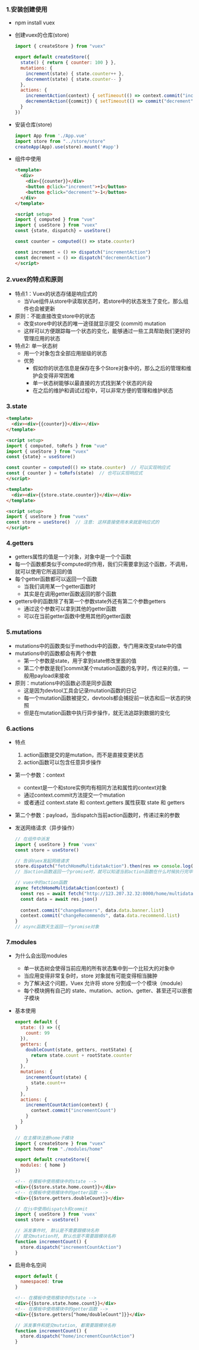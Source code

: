 ### 1.安装创建使用

- npm install vuex

- 创建vuex的仓库(store)

  ```js
  import { createStore } from "vuex"
  
  export default createStore({
    state() { return { counter: 100 } },
    mutations: {
      increment(state) { state.counter++ },
      decrement(state) { state.counter-- }
    },
    actions: {
      incrementAction(context) { setTimeout(() => context.commit("increment"), 2000) },
      decrementAction({commit}) { setTimeout(() => commit("decrement"), 2000) }
    }
  })
  ```

- 安装仓库(store)

  ```js
  import App from './App.vue'
  import store from "../store/store"
  createApp(App).use(store).mount('#app')
  ```

- 组件中使用

  ```html
  <template>
    <div>
      <div>{{counter}}</div>
      <button @click="increment">+1</button>
      <button @click="decrement">-1</button>
    </div>
  </template>
  
  <script setup>
  import { computed } from "vue"
  import { useStore } from "vuex"
  const {state, dispatch} = useStore()
  
  const counter = computed(() => state.counter)
  
  const increment = () => dispatch("incrementAction")
  const decrement = () => dispatch("decrementAction")
  </script>
  ```

### 2.vuex的特点和原则

- 特点1：Vuex的状态存储是响应式的
  - 当Vue组件从store中读取状态时，若store中的状态发生了变化，那么组件也会被更新
- 原则：不能直接改变store中的状态
  - 改变store中的状态的唯一途径就显示提交 (commit) mutation
  - 这样可以方便跟踪每一个状态的变化，能够通过一些工具帮助我们更好的管理应用的状态
- 特点2: 单一状态树
  - 用一个对象包含全部应用层级的状态
  - 优势
    - 假如你的状态信息是保存在多个Store对象中的，那么之后的管理和维护会变得非常困难
    - 单一状态树能够以最直接的方式找到某个状态的片段
    - 在之后的维护和调试过程中，可以非常方便的管理和维护状态

### 3.state

```html
<template>
  <div><div>{{counter}}</div></div>
</template>

<script setup>
import { computed, toRefs } from "vue"
import { useStore } from "vuex"
const {state} = useStore()

const counter = computed(() => state.counter)  // 可以实现响应式
const { counter } = toRefs(state)  // 也可以实现响应式
</script>
```

```html
<template>
  <div><div>{{store.state.counter}}</div></div>
</template>

<script setup>
import { useStore } from "vuex"
const store = useStore()  // 注意: 这样直接使用本来就是响应式的
</script>
```

### 4.getters

- getters属性的值是一个对象，对象中是一个个函数
- 每一个函数都类似于computed的作用，我们只需要拿到这个函数，不调用，就可以使用它所返回的值
- 每个getter函数都可以返回一个函数
  - 当我们调用某一个getter函数时
  - 其实是在调用getter函数返回的那个函数
- getters中的函数除了有第一个参数state外还有第二个参数getters
  - 通过这个参数可以拿到其他的getter函数
  - 可以在当前getter函数中使用其他的getter函数

### 5.mutations

- mutations中的函数类似于methods中的函数，专门用来改变state中的值
- mutations中的函数都会有两个参数
  - 第一个参数是state，用于拿到state修改里面的值
  - 第二个参数是我们commit某个mutation函数的名字时，传过来的值，一般用payload来接收
- 原则：mutations中的函数必须是同步函数
  - 这是因为devtool工具会记录mutation函数的日记
  - 每一个mutation函数被提交，devtools都会捕捉前一状态和后一状态的快照
  - 但是在mutation函数中执行异步操作，就无法追踪到数据的变化

### 6.actions

- 特点
  1. action函数提交的是mutation，而不是直接变更状态
  2. action函数可以包含任意异步操作
- 第一个参数：context
  - context是一个和store实例均有相同方法和属性的context对象
  - 通过context.commit方法提交一个mutation
  - 或者通过 context.state 和 context.getters 属性获取 state 和 getters

- 第二个参数：payload，当dispatch当前action函数时，传递过来的参数

- 发送网络请求（异步操作）

  ```js
  // 在组件中派发
  import { useStore } from 'vuex'
  const store = useStore()
  
  // 告诉Vuex发起网络请求
  store.dispatch("fetchHomeMultidataAction").then(res => console.log("结束"))
  // 当action函数返回一个promise时，就可以知道当前action函数在什么时候执行完毕了
  ```

  ```js
  // vuex中的action函数
  async fetchHomeMultidataAction(context) {
    const res = await fetch("http://123.207.32.32:8000/home/multidata")
    const data = await res.json()
    
    context.commit("changeBanners", data.data.banner.list)
    context.commit("changeRecommends", data.data.recommend.list)
  }
  // async函数天生返回一个promise对象
  ```

### 7.modules

- 为什么会出现modules

  - 单一状态树会使得当前应用的所有状态集中到一个比较大的对象中
  - 当应用变得非常复杂时，store 对象就有可能变得相当臃肿
  - 为了解决这个问题，Vuex 允许将 store 分割成一个个模块（module）
  - 每个模块拥有自己的 state、mutation、action、getter、甚至还可以嵌套子模块

- 基本使用

  ```js
  export default {
    state: () => ({
      count: 99
    }),
    getters: {
      doubleCount(state, getters, rootState) {
        return state.count + rootState.counter
      }
    },
    mutations: {
      incrementCount(state) {
        state.count++
      }
    },
    actions: {
      incrementCountAction(context) {
        context.commit("incrementCount")
      }
    }
  }
  ```

  ```js
  // 在主模块注册home子模块
  import { createStore } from "vuex"
  import home from "./modules/home"
  
  export default createStore({
    modules: { home }
  })
  ```

  ```html
  <!-- 在模板中使用模块中的state -->
  <div>{{$store.state.home.count}}</div>
  <!-- 在模板中使用模块中的getter函数 -->
  <div>{{$store.getters.doubleCount}}</div>
  ```

  ```js
  // 在js中使用dispatch和commit
  import { useStore } from 'vuex'
  const store = useStore()
  
  // 派发事件时, 默认是不需要跟模块名称
  // 提交mutation时, 默认也是不需要跟模块名称
  function incrementCount() {
    store.dispatch("incrementCountAction")
  }
  ```

- 启用命名空间

  ```js
  export default {
    namespaced: true
  }
  ```

  ```html
  <!-- 在模板中使用模块中的state -->
  <div>{{$store.state.home.count}}</div>
  <!-- 在模板中使用模块中的getter函数 -->
  <div>{{$store.getters["home/doubleCount"]}}</div>
  ```

  ```js
  // 派发事件和提交mutation, 都需要跟模块名称
  function incrementCount() {
    store.dispatch("home/incrementCountAction")
  }
  ```

  